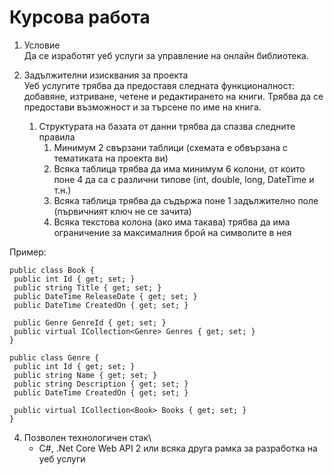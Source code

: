 # Курсова работа

1.	Условие\
Да се изработят уеб услуги за управление на онлайн библиотека.

 2.	Задължителни изисквания за проекта\
Уеб услугите трябва да предоставя следната функционалност: добавяне, изтриване, четене и редактирането на книги. Трябва да се предостави възможност и за търсене по име на книга.
    1.	Структурата на базата от данни трябва да спазва следните правила
        1.	Минимум 2 свързани таблици (схемата е обвързана с тематиката на проекта ви)
        2.	Всяка таблица трябва да има минимум 6 колони, от които поне 4 да са с различни типове (int, double, long, DateTime и т.н.)
        3.	Всяка таблица трябва да съдържа поне 1 задължително поле (първичният ключ не се зачита)
        4.	Всяка текстова колона (ако има такава) трябва да има ограничение за максималния брой на символите в нея

Пример:
```
public class Book {
 public int Id { get; set; }
 public string Title { get; set; }
 public DateTime ReleaseDate { get; set; }
 public DateTime CreatedOn { get; set; }

 public Genre GenreId { get; set; }
 public virtual ICollection<Genre> Genres { get; set; }
}

public class Genre {
 public int Id { get; set; }
 public string Name { get; set; }
 public string Description { get; set; }
 public DateTime CreatedOn { get; set; }

 public virtual ICollection<Book> Books { get; set; }
}
```

4.	Позволен технологичен стак\
    *	C#, .Net Core Web API 2 или всяка друга рамка за разработка на уеб услуги
